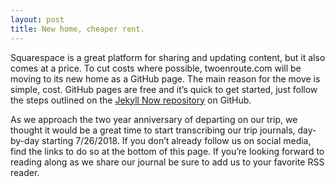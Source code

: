 ```yaml
---
layout: post
title: New home, cheaper rent.
---
```


Squarespace is a great platform for sharing and updating content, but it also comes at a price. To cut costs where possible, twoenroute.com will be moving to its new home as a GitHub page. The main reason for the move is simple, cost. GitHub pages are free and it’s quick to get started, just follow the steps outlined on the [Jekyll Now repository](https://github.com/barryclark/jekyll-now) on GitHub.

As we approach the two year anniversary of departing on our trip, we thought it would be a great time to start transcribing our trip journals, day-by-day starting 7/26/2018.
If you don’t already follow us on social media, find the links to do so at the bottom of this page. If you’re looking forward to reading along as we share our journal be sure to add us to your favorite RSS reader.

